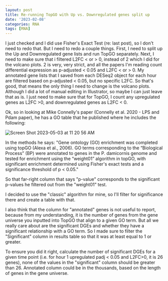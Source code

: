 ```yaml
---
layout: post
title: Re-running TopGO with Up vs. Downregulated genes split up
date: '2023-02-08'
categories: RNA
tags: [RNA]
---
```


I just checked and I did use Fisher's Exact Test (re: last post), so I don't need to redo that. But I need to redo a couple things. First, I need to split up the Up and Downregulated gene lists and run TopGO separately. Next, I need to make sure that i filtered L2FC < or > 0, instead of 2 which I did for the volcano plots. 2 is very, very strict, and all the papers I'm reading count differential expression as p-adjusted < 0.05 and L2FC < or > 0. 
My annotated gene lists that I saved from each DESeq2 object for each hour are filtered based on p-adjusted < 0.05, but no specific L2FC. So that's good, that means the only thing I need to change is the volcano plots. Although I did a lot of manual editing in Illustrator, so maybe I can just leave that as is.
I just need to make sure that for TopGO, I count any upregulated genes as L2FC >0, and downregulated genes as L2FC < 0.

Ok, so in looking at Mike Connelly's paper (Connelly et al. 2020 - LPS and Pdam paper), he has a GO table that he published where he includes the following: 

![Screen Shot 2023-05-03 at 11 20 56 AM](https://user-images.githubusercontent.com/56000927/235961836-50e1c614-9b82-467e-bda0-5d688af02ffe.png)

In the methods he says: "Gene ontology (GO) enrichment was completed using topGO (Alexa et al., 2006). GO terms corresponding to the “Biological Process” (BP) were annotated to genes in the P. damicornis genome and tested for enrichment using the “weight01” algorithm in topGO, with significant enrichment determined using Fisher's exact tests and a significance threshold of p < 0.05."

So that far-right column that says "p-value" corresponds to the significant p-values he filtered out from the "weight01" test. 

I decided to use the "classic" algorithm for mine, so I'll filter for significance there and create a table with that.

I also think that the column for "annotated" genes is not useful to report, because from my understanding, it is the number of genes from the gene universe you inputted into TopGO that align to a given GO term. But all we really care about are the significant DGEs and whether they have a significant relationship with a GO term. So I made sure to filter the "Significant" column in results table so that it was at least equal to 1 or greater. 

To ensure you did it right, calculate the number of significant DGEs for a given time point (i.e. for hour 1 upregulated padj < 0.05 and L2FC>0, it is 26 genes), none of the values in the "significant" column should be greater than 26. Annotated column could be in the thousands, based on the length of genes in the gene universe.
